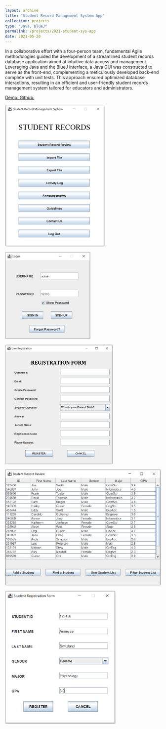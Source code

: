 ```yaml
---
layout: archive
title: "Student Record Management System App"
collection: projects
type: "Java, BlueJ"
permalink: /projects/2021-student-sys-app
date: 2021-05-20
---
```

In a collaborative effort with a four-person team, fundamental Agile methodologies guided the development of a streamlined student records database application aimed at intuitive data access and management. Leveraging Java and the BlueJ interface, a Java GUI was constructed to serve as the front-end, complementing a meticulously developed back-end complete with unit tests. This approach ensured optimized database interactions, resulting in an efficient and user-friendly student records management system tailored for educators and administrators.



<!-- citation and icon code -->
<p> 
<a href="https://youtu.be/yiijX7eUbU4">Demo:  <i class="fab fa-fw fa-youtube-square zoom" aria-hidden="true"></i></a>   
<a href="https://github.com/ahvuong/Student_Record_Management_System_App">Github: <i class="fab fa-fw fa-github zoom" aria-hidden="true"></i></a>   
</p>

![student0](../images/student0.png)  

![student1](../images/student1.png)  

![student2](../images/student2.png)  

![student3](../images/student3.png)  

![student4](../images/student4.png)  